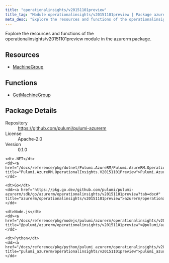 ```yaml
---
title: "operationalinsights/v20151101preview"
title_tag: "Module operationalinsights/v20151101preview | Package azurerm"
meta_desc: "Explore the resources and functions of the operationalinsights/v20151101preview module in the azurerm package."
---
```


<!-- WARNING: this file was generated by Pulumi Docs Generator. -->
<!-- Do not edit by hand unless you're certain you know what you are doing! -->

Explore the resources and functions of the operationalinsights/v20151101preview module in the azurerm package.

<h2 id="resources">Resources</h2>
<ul class="api">
    <li><a href="machinegroup" title="MachineGroup"><span class="symbol resource"></span>MachineGroup</a></li>
</ul>

<h2 id="functions">Functions</h2>
<ul class="api">
    <li><a href="getmachinegroup" title="GetMachineGroup"><span class="symbol function"></span>GetMachineGroup</a></li>
</ul>

<h2 id="package-details">Package Details</h2>
<dl class="package-details">
	<dt>Repository</dt>
	<dd><a href="https://github.com/pulumi/pulumi-azurerm">https://github.com/pulumi/pulumi-azurerm</a></dd>
	<dt>License</dt>
	<dd>Apache-2.0</dd>
	<dt>Version</dt>
	<dd>0.1.0</dd>
</dl>



<dl class="tabular">

    <dt>.NET</dt>
    <dd><a href="/docs/reference/pkg/dotnet/Pulumi.AzureRM/Pulumi.AzureRM.OperationalInsights.V20151101Preview.html" title="Pulumi.AzureRM.OperationalInsights.V20151101Preview">Pulumi.AzureRM.OperationalInsights.V20151101Preview</a></dd>

    <dt>Go</dt>
    <dd><a href="https://pkg.go.dev/github.com/pulumi/pulumi-azurerm/sdk/go/azurerm/operationalinsights/v20151101preview?tab=doc#" title="azurerm/operationalinsights/v20151101preview">azurerm/operationalinsights/v20151101preview</a></dd>

    <dt>Node.js</dt>
    <dd><a href="/docs/reference/pkg/nodejs/pulumi/azurerm/operationalinsights/v20151101preview/#" title="@pulumi/azurerm/operationalinsights/v20151101preview">@pulumi/azurerm/operationalinsights/v20151101preview</a></dd>

    <dt>Python</dt>
    <dd><a href="/docs/reference/pkg/python/pulumi_azurerm/operationalinsights/v20151101preview" title="pulumi_azurerm/operationalinsights/v20151101preview">pulumi_azurerm/operationalinsights/v20151101preview</a></dd>

</dl>

